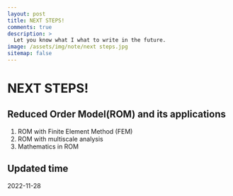 ```yaml
---
layout: post
title: NEXT STEPS!
comments: true
description: >
  Let you know what I what to write in the future.
image: /assets/img/note/next steps.jpg
sitemap: false
---
```

# NEXT STEPS!
## Reduced Order Model(ROM) and its applications
1. ROM with Finite Element Method (FEM)
2. ROM with multiscale analysis
3. Mathematics in ROM
## Updated time
2022-11-28